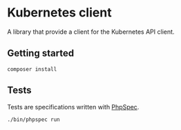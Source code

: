 # Kubernetes client

A library that provide a client for the Kubernetes API client.

## Getting started

```
composer install
```

## Tests

Tests are specifications written with [PhpSpec](http://github.com/phpspec/phpspec).

```
./bin/phpspec run
```

